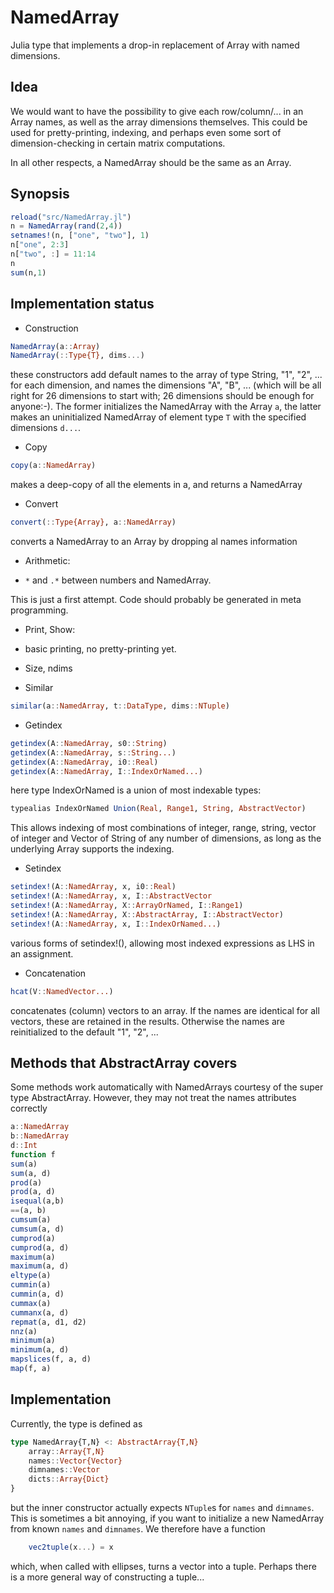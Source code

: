 NamedArray
==========

Julia type that implements a drop-in replacement of Array with named dimensions. 

Idea
----

We would want to have the possibility to give each row/column/... in
an Array names, as well as the array dimensions themselves.  This
could be used for pretty-printing, indexing, and perhaps even some
sort of dimension-checking in certain matrix computations.

In all other respects, a NamedArray should be the same as an Array. 

Synopsis
--------

```julia
reload("src/NamedArray.jl")
n = NamedArray(rand(2,4))
setnames!(n, ["one", "two"], 1) 
n["one", 2:3]
n["two", :] = 11:14
n
sum(n,1)
```
    
Implementation status
---------------------

 * Construction

```julia
NamedArray(a::Array)
NamedArray(::Type{T}, dims...)
```

these constructors add default names to the array of type String, "1",
"2", ... for each dimension, and names the dimensions "A", "B",
... (which will be all right for 26 dimensions to start with; 26
dimensions should be enough for anyone:-).  The former initializes
the NamedArray with the Array `a`, the latter makes an uninitialized
NamedArray of element type `T` with the specified dimensions `d...`. 

 * Copy

```julia
copy(a::NamedArray)
```

makes a deep-copy of all the elements in a, and returns a NamedArray

 * Convert

```julia
convert(::Type{Array}, a::NamedArray)
```

 converts a NamedArray to an Array by dropping al names information

 * Arithmetic:
  - `*` and `.*` between numbers and NamedArray.  

 This is just a first attempt.  Code should probably be generated in
meta programming. 

 * Print, Show:
  - basic printing, no pretty-printing yet. 

 * Size, ndims

 * Similar

```julia
similar(a::NamedArray, t::DataType, dims::NTuple)
```

 * Getindex

```julia
getindex(A::NamedArray, s0::String)
getindex(A::NamedArray, s::String...)
getindex(A::NamedArray, i0::Real) 
getindex(A::NamedArray, I::IndexOrNamed...)
```

 here type IndexOrNamed is a union of most indexable types:

```julia
typealias IndexOrNamed Union(Real, Range1, String, AbstractVector)
```

 This allows indexing of most combinations of integer, range, string,
vector of integer and Vector of String of any number of dimensions, as
long as the underlying Array supports the indexing. 

 * Setindex

```julia
setindex!(A::NamedArray, x, i0::Real)
setindex!(A::NamedArray, x, I::AbstractVector 
setindex!(A::NamedArray, X::ArrayOrNamed, I::Range1)
setindex!(A::NamedArray, X::AbstractArray, I::AbstractVector)
setindex!(A::NamedArray, x, I::IndexOrNamed...)
```

 various forms of setindex!(), allowing most indexed expressions as LHS
in an assignment. 

 * Concatenation

```julia
hcat(V::NamedVector...)
```

 concatenates (column) vectors to an array.  If the names are identical
for all vectors, these are retained in the results.  Otherwise
the names are reinitialized to the default "1", "2", ...

Methods that AbstractArray covers
---------------------------

Some methods work automatically with NamedArrays courtesy of the super
type AbstractArray.  However, they may not treat the names attributes
correctly

```julia
a::NamedArray
b::NamedArray
d::Int
function f
sum(a)
sum(a, d)
prod(a)
prod(a, d)
isequal(a,b)
==(a, b)
cumsum(a)
cumsum(a, d)
cumprod(a)
cumprod(a, d)
maximum(a)
maximum(a, d)
eltype(a)
cummin(a)
cummin(a, d)
cummax(a)
cummanx(a, d)
repmat(a, d1, d2)
nnz(a)
minimum(a)
minimum(a, d)
mapslices(f, a, d)
map(f, a)
```

Implementation
------------

Currently, the type is defined as

```julia
type NamedArray{T,N} <: AbstractArray{T,N}
    array::Array{T,N}
    names::Vector{Vector}
    dimnames::Vector
    dicts::Array{Dict}
}
```

but the inner constructor actually expects `NTuple`s for `names` and
`dimnames`.  This is sometimes a bit annoying, if you want to
initialize a new NamedArray from known `names` and `dimnames`.  We
therefore have a function

```julia
    vec2tuple(x...) = x
```

which, when called with ellipses, turns a vector into a tuple.
Perhaps there is a more general way of constructing a tuple...
